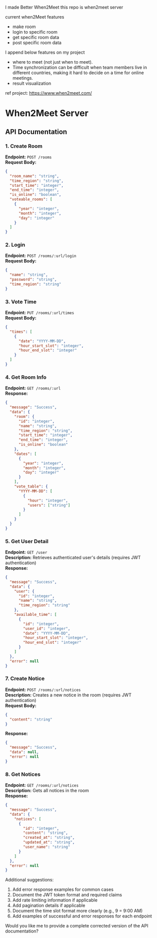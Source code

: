 I made Better When2Meet
this repo is when2meet server

current when2Meet features
- make room
- login to specific room
- get specific room data
- post specific room data

I append below features on my project
- where to meet (not just when to meet).
- Time synchronization can be difficult when team members live in different countries, making it hard to decide on a time for online meetings.
- result visualization


ref project: https://www.when2meet.com/

# When2Meet Server

## API Documentation

### 1. Create Room
**Endpoint:** `POST /rooms`  
**Request Body:**
```json
{
  "room_name": "string",
  "time_region": "string",
  "start_time": "integer",
  "end_time": "integer",
  "is_online": "boolean",
  "voteable_rooms": [
    {
      "year": "integer",
      "month": "integer",
      "day": "integer"
    }
  ]
}
```

### 2. Login
**Endpoint:** `POST /rooms/:url/login`  
**Request Body:**
```json
{
  "name": "string",
  "password": "string",
  "time_region": "string"
}
```

### 3. Vote Time
**Endpoint:** `PUT /rooms/:url/times`  
**Request Body:**
```json
{
  "times": [
    {
      "date": "YYYY-MM-DD",
      "hour_start_slot": "integer",
      "hour_end_slot": "integer"
    }
  ]
}
```

### 4. Get Room Info
**Endpoint:** `GET /rooms/:url`  
**Response:**
```json
{
  "message": "Success",
  "data": {
    "room": {
      "id": "integer",
      "name": "string",
      "time_region": "string",
      "start_time": "integer",
      "end_time": "integer",
      "is_online": "boolean"
    },
    "dates": [
      {
        "year": "integer",
        "month": "integer",
        "day": "integer"
      }
    ],
    "vote_table": {
      "YYYY-MM-DD": [
        {
          "hour": "integer",
          "users": ["string"]
        }
      ]
    }
  }
}
```

### 5. Get User Detail
**Endpoint:** `GET /user`  
**Description:** Retrieves authenticated user's details (requires JWT authentication)  
**Response:**
```json
{
  "message": "Success",
  "data": {
    "user": {
      "id": "integer",
      "name": "string",
      "time_region": "string"
    },
    "available_time": [
      {
        "id": "integer",
        "user_id": "integer",
        "date": "YYYY-MM-DD",
        "hour_start_slot": "integer",
        "hour_end_slot": "integer"
      }
    ]
  },
  "error": null
}
```

### 7. Create Notice
**Endpoint:** `POST /rooms/:url/notices`  
**Description:** Creates a new notice in the room (requires JWT authentication)  
**Request Body:**
```json
{
  "content": "string"
}
```
**Response:**
```json
{
  "message": "Success",
  "data": null,
  "error": null
}
```

### 8. Get Notices
**Endpoint:** `GET /rooms/:url/notices`  
**Description:** Gets all notices in the room  
**Response:**
```json
{
  "message": "Success",
  "data": {
    "notices": [
      {
        "id": "integer",
        "content": "string",
        "created_at": "string",
        "updated_at": "string",
        "user_name": "string"
      }
    ]
  },
  "error": null
}
```

Additional suggestions:
1. Add error response examples for common cases
2. Document the JWT token format and required claims
3. Add rate limiting information if applicable
4. Add pagination details if applicable
5. Document the time slot format more clearly (e.g., 9 = 9:00 AM)
6. Add examples of successful and error responses for each endpoint

Would you like me to provide a complete corrected version of the API documentation?